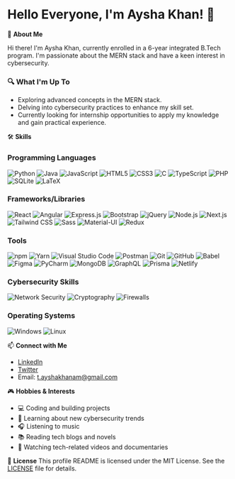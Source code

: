 # Hello Everyone, I'm Aysha Khan! 👋

🚀 **About Me**

Hi there! I'm Aysha Khan, currently enrolled in a 6-year integrated B.Tech program. I'm passionate about the MERN stack and have a keen interest in cybersecurity.

### 🔍 What I'm Up To
- Exploring advanced concepts in the MERN stack.
- Delving into cybersecurity practices to enhance my skill set.
- Currently looking for internship opportunities to apply my knowledge and gain practical experience.

🛠 **Skills**

### Programming Languages
![Python](https://img.shields.io/badge/-Python-333333?style=flat&logo=python)
![Java](https://img.shields.io/badge/-Java-333333?style=flat&logo=java)
![JavaScript](https://img.shields.io/badge/-JavaScript-333333?style=flat&logo=javascript)
![HTML5](https://img.shields.io/badge/-HTML5-333333?style=flat&logo=html5)
![CSS3](https://img.shields.io/badge/-CSS3-333333?style=flat&logo=css3)
![C](https://img.shields.io/badge/-C-333333?style=flat&logo=c)
![TypeScript](https://img.shields.io/badge/-TypeScript-333333?style=flat&logo=typescript)
![PHP](https://img.shields.io/badge/-PHP-333333?style=flat&logo=php)
![SQLite](https://img.shields.io/badge/-SQLite-333333?style=flat&logo=sqlite)
![LaTeX](https://img.shields.io/badge/-LaTeX-333333?style=flat&logo=latex)

### Frameworks/Libraries
![React](https://img.shields.io/badge/-React-333333?style=flat&logo=react)
![Angular](https://img.shields.io/badge/-Angular-333333?style=flat&logo=angular)
![Express.js](https://img.shields.io/badge/-Express.js-333333?style=flat&logo=express)
![Bootstrap](https://img.shields.io/badge/-Bootstrap-333333?style=flat&logo=bootstrap)
![jQuery](https://img.shields.io/badge/-jQuery-333333?style=flat&logo=jquery)
![Node.js](https://img.shields.io/badge/-Node.js-333333?style=flat&logo=node.js)
![Next.js](https://img.shields.io/badge/-Next.js-333333?style=flat&logo=next.js)
![Tailwind CSS](https://img.shields.io/badge/-Tailwind%20CSS-333333?style=flat&logo=tailwind-css)
![Sass](https://img.shields.io/badge/-Sass-333333?style=flat&logo=sass)
![Material-UI](https://img.shields.io/badge/-Material--UI-333333?style=flat&logo=material-ui)
![Redux](https://img.shields.io/badge/-Redux-333333?style=flat&logo=redux)

### Tools
![npm](https://img.shields.io/badge/-npm-333333?style=flat&logo=npm)
![Yarn](https://img.shields.io/badge/-Yarn-333333?style=flat&logo=yarn)
![Visual Studio Code](https://img.shields.io/badge/-Visual%20Studio%20Code-333333?style=flat&logo=visual-studio-code)
![Postman](https://img.shields.io/badge/-Postman-333333?style=flat&logo=postman)
![Git](https://img.shields.io/badge/-Git-333333?style=flat&logo=git)
![GitHub](https://img.shields.io/badge/-GitHub-333333?style=flat&logo=github)
![Babel](https://img.shields.io/badge/-Babel-333333?style=flat&logo=babel)
![Figma](https://img.shields.io/badge/-Figma-333333?style=flat&logo=figma)
![PyCharm](https://img.shields.io/badge/-PyCharm-333333?style=flat&logo=pycharm)
![MongoDB](https://img.shields.io/badge/-MongoDB-333333?style=flat&logo=mongodb)
![GraphQL](https://img.shields.io/badge/-GraphQL-333333?style=flat&logo=graphql)
![Prisma](https://img.shields.io/badge/-Prisma-333333?style=flat&logo=prisma)
![Netlify](https://img.shields.io/badge/-Netlify-333333?style=flat&logo=netlify)

### Cybersecurity Skills
![Network Security](https://img.shields.io/badge/-Network%20Security-333333?style=flat&logo=wireshark)
![Cryptography](https://img.shields.io/badge/-Cryptography-333333?style=flat&logo=lock)
![Firewalls](https://img.shields.io/badge/-Firewalls-333333?style=flat&logo=firewall)

### Operating Systems
![Windows](https://img.shields.io/badge/-Windows-333333?style=flat&logo=windows)
![Linux](https://img.shields.io/badge/-Linux-333333?style=flat&logo=linux)

📫 **Connect with Me**
- [LinkedIn](https://www.linkedin.com/in/aysha-khan-523264277/)
- [Twitter](https://x.com/Aysha_khan_01)
- Email: t.ayshakhanam@gmail.com

🎮 **Hobbies & Interests**
- 💻 Coding and building projects
- 🔐 Learning about new cybersecurity trends
- 🎧 Listening to music
- 📚 Reading tech blogs and novels
- 🎥 Watching tech-related videos and documentaries

📝 **License**
This profile README is licensed under the MIT License. See the [LICENSE](LICENSE) file for details.




<!---
Ayshakhan01/Ayshakhan01 is a ✨ special ✨ repository because its `README.md` (this file) appears on your GitHub profile.
You can click the Preview link to take a look at your changes.
--->
